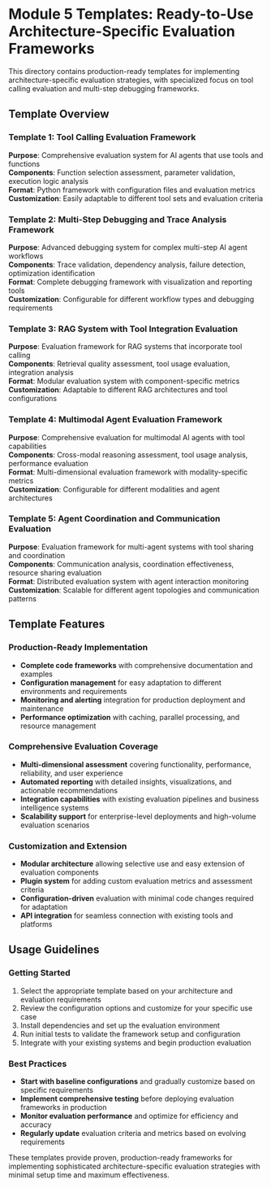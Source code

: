 # Module 5 Templates: Ready-to-Use Architecture-Specific Evaluation Frameworks

This directory contains production-ready templates for implementing architecture-specific evaluation strategies, with specialized focus on tool calling evaluation and multi-step debugging frameworks.

## Template Overview

### Template 1: Tool Calling Evaluation Framework
**Purpose**: Comprehensive evaluation system for AI agents that use tools and functions  
**Components**: Function selection assessment, parameter validation, execution logic analysis  
**Format**: Python framework with configuration files and evaluation metrics  
**Customization**: Easily adaptable to different tool sets and evaluation criteria

### Template 2: Multi-Step Debugging and Trace Analysis Framework
**Purpose**: Advanced debugging system for complex multi-step AI agent workflows  
**Components**: Trace validation, dependency analysis, failure detection, optimization identification  
**Format**: Complete debugging framework with visualization and reporting tools  
**Customization**: Configurable for different workflow types and debugging requirements

### Template 3: RAG System with Tool Integration Evaluation
**Purpose**: Evaluation framework for RAG systems that incorporate tool calling  
**Components**: Retrieval quality assessment, tool usage evaluation, integration analysis  
**Format**: Modular evaluation system with component-specific metrics  
**Customization**: Adaptable to different RAG architectures and tool configurations

### Template 4: Multimodal Agent Evaluation Framework
**Purpose**: Comprehensive evaluation for multimodal AI agents with tool capabilities  
**Components**: Cross-modal reasoning assessment, tool usage analysis, performance evaluation  
**Format**: Multi-dimensional evaluation framework with modality-specific metrics  
**Customization**: Configurable for different modalities and agent architectures

### Template 5: Agent Coordination and Communication Evaluation
**Purpose**: Evaluation framework for multi-agent systems with tool sharing and coordination  
**Components**: Communication analysis, coordination effectiveness, resource sharing evaluation  
**Format**: Distributed evaluation system with agent interaction monitoring  
**Customization**: Scalable for different agent topologies and communication patterns

## Template Features

### Production-Ready Implementation
- **Complete code frameworks** with comprehensive documentation and examples
- **Configuration management** for easy adaptation to different environments and requirements
- **Monitoring and alerting** integration for production deployment and maintenance
- **Performance optimization** with caching, parallel processing, and resource management

### Comprehensive Evaluation Coverage
- **Multi-dimensional assessment** covering functionality, performance, reliability, and user experience
- **Automated reporting** with detailed insights, visualizations, and actionable recommendations
- **Integration capabilities** with existing evaluation pipelines and business intelligence systems
- **Scalability support** for enterprise-level deployments and high-volume evaluation scenarios

### Customization and Extension
- **Modular architecture** allowing selective use and easy extension of evaluation components
- **Plugin system** for adding custom evaluation metrics and assessment criteria
- **Configuration-driven** evaluation with minimal code changes required for adaptation
- **API integration** for seamless connection with existing tools and platforms

## Usage Guidelines

### Getting Started
1. Select the appropriate template based on your architecture and evaluation requirements
2. Review the configuration options and customize for your specific use case
3. Install dependencies and set up the evaluation environment
4. Run initial tests to validate the framework setup and configuration
5. Integrate with your existing systems and begin production evaluation

### Best Practices
- **Start with baseline configurations** and gradually customize based on specific requirements
- **Implement comprehensive testing** before deploying evaluation frameworks in production
- **Monitor evaluation performance** and optimize for efficiency and accuracy
- **Regularly update** evaluation criteria and metrics based on evolving requirements

These templates provide proven, production-ready frameworks for implementing sophisticated architecture-specific evaluation strategies with minimal setup time and maximum effectiveness.

